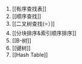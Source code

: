 1. [[有序查找表]]
2. [[顺序查找]]
3. [[二叉树查找(⭐️）]]
4. [[分块排序&索引顺序排序]]
5. [[B-树]] 
6. [[键树]]
7. [[Hash Table]]
